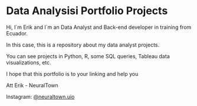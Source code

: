 # Data Analysisi Portfolio Projects

Hi, I´m Erik and I`m an Data Analyst and Back-end developer in training from Ecuador.

In this case, this is a repository about my data analyst projects.

You can see projects in Python, R, some SQL queries, Tableau data visualizations, etc.

I hope that this portfolio is to your linking and help you



Att Erik - NeuralTown

Instagram: [@neuraltown.uio](https://www.instagram.com/neuraltown.uio/)